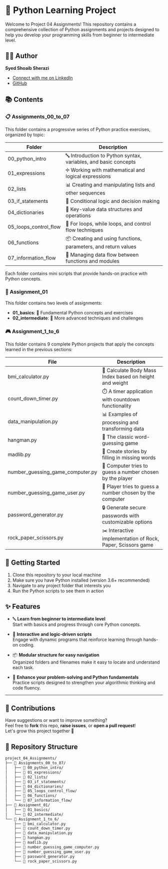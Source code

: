 # 🐍 Python Learning Project

Welcome to Project 04 Assignments! This repository contains a comprehensive collection of Python assignments and projects designed to help you develop your programming skills from beginner to intermediate level.

## 👨‍💻 Author

**Syed Shoaib Sherazi**
- [Connect with me on LinkedIn](https://www.linkedin.com/in/syed-shoaib-sberazi-3638822b4/)
- [GitHub](https://github.com/sherazi-412002)


## 📚 Contents

### 📋 Assignments_00_to_07

This folder contains a progressive series of Python practice exercises, organized by topic:

| Folder | Description |
|--------|-------------|
| 00_python_intro | 🔤 Introduction to Python syntax, variables, and basic concepts |
| 01_expressions | ➗ Working with mathematical and logical expressions |
| 02_lists | 📊 Creating and manipulating lists and other sequences |
| 03_if_statements | 🔀 Conditional logic and decision making |
| 04_dictionaries | 🔑 Key-value data structures and operations |
| 05_loops_control_flow | 🔄 For loops, while loops, and control flow techniques |
| 06_functions | 📦 Creating and using functions, parameters, and return values |
| 07_information_flow | 🌊 Managing data flow between functions and modules |

Each folder contains mini scripts that provide hands-on practice with Python concepts.

### 📘 Assignment_01

This folder contains two levels of assignments:

- **01_basics**: 🌱 Fundamental Python concepts and exercises
- **02_intermediate**: 🚀 More advanced techniques and challenges

### 🎮 Assignment_1_to_6

This folder contains 9 complete Python projects that apply the concepts learned in the previous sections:

| File | Description |
|------|-------------|
| bmi_calculator.py | 📏 Calculate Body Mass Index based on height and weight |
| count_down_timer.py | ⏱️ A timer application with countdown functionality |
| data_manipulation.py | 📊 Examples of processing and transforming data |
| hangman.py | 🎯 The classic word-guessing game |
| madlib.py | 📝 Create stories by filling in missing words |
| number_guessing_game_computer.py | 🤖 Computer tries to guess a number chosen by the player |
| number_guessing_game_user.py | 🧩 Player tries to guess a number chosen by the computer |
| password_generator.py | 🔒 Generate secure passwords with customizable options |
| rock_paper_scissors.py | ✂️ Interactive implementation of Rock, Paper, Scissors game |

## 🚀 Getting Started

1. Clone this repository to your local machine
2. Make sure you have Python installed (version 3.6+ recommended)
3. Navigate to any project folder that interests you
4. Run the Python scripts to see them in action

## ✨ Features

- 🔤 **Learn from beginner to intermediate level**  
  Start with basics and progress through core Python concepts.

- 🔄 **Interactive and logic-driven scripts**  
  Engage with dynamic programs that reinforce learning through hands-on coding.

- 📦 **Modular structure for easy navigation**  
  Organized folders and filenames make it easy to locate and understand each task.

- 🧠 **Enhance your problem-solving and Python fundamentals**  
  Practice scripts designed to strengthen your algorithmic thinking and code fluency.

---

## 🙌 Contributions

Have suggestions or want to improve something?  
Feel free to **fork** this repo, **raise issues**, or **open a pull request**!  
Let's grow this project together 🚀



## 📁 Repository Structure

```bash
project_04_Assignments/
├── 📂 Assignments_00_to_07/
│   ├── 📁 00_python_intro/
│   ├── 📁 01_expressions/
│   ├── 📁 02_lists/
│   ├── 📁 03_if_statements/
│   ├── 📁 04_dictionaries/
│   ├── 📁 05_loops_control_flow/
│   ├── 📁 06_functions/
│   └── 📁 07_information_flow/
├── 📂 Assignment_01/
│   ├── 📁 01_basics/
│   └── 📁 02_intermediate/
└── 📂 Assignment_1_to_6/
    ├── 📝 bmi_calculator.py
    ├── 📝 count_down_timer.py
    ├── 📝 data_manipulation.py
    ├── 📝 hangman.py
    ├── 📝 madlib.py
    ├── 📝 number_guessing_game_computer.py
    ├── 📝 number_guessing_game_user.py
    ├── 📝 password_generator.py
    └── 📝 rock_paper_scissors.py